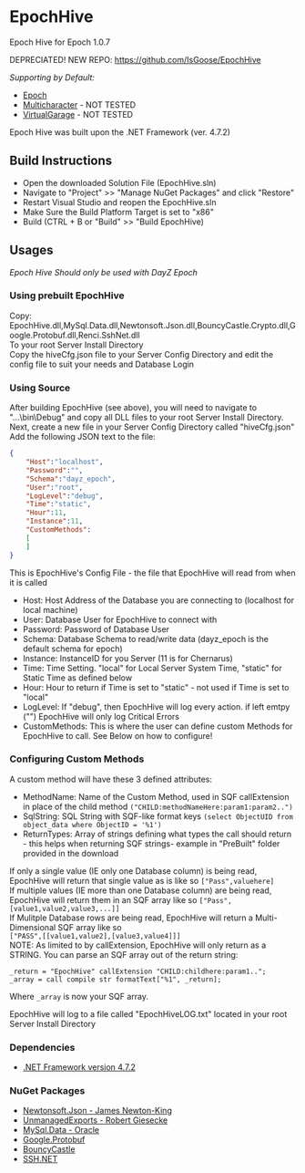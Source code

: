 # EpochHive
Epoch Hive for Epoch 1.0.7

DEPRECIATED! NEW REPO: https://github.com/IsGoose/EpochHive

*Supporting by Default:*
- [Epoch](https://epochmod.com/a2dayzepoch.php)
- [Multicharacter](https://epochmod.com/forum/topic/4944-release-multiple-character-support-now-compatible-with-epoch-1051/) - 	NOT TESTED
- [VirtualGarage](https://github.com/oiad/virtualGarage) - NOT TESTED

Epoch Hive was built upon the .NET Framework (ver. 4.7.2)

## Build Instructions
- Open the downloaded Solution File (EpochHive.sln)
- Navigate to  "Project" >> "Manage NuGet Packages"  and click "Restore"
- Restart Visual Studio and reopen the EpochHive.sln
- Make Sure the Build Platform Target is set to "x86"
- Build (CTRL + B or "Build" >> "Build EpochHive) 

## Usages
*Epoch Hive Should only be used with DayZ Epoch*  

### Using prebuilt EpochHive
Copy: EpochHive.dll,MySql.Data.dll,Newtonsoft.Json.dll,BouncyCastle.Crypto.dll,Google.Protobuf.dll,Renci.SshNet.dll  
To your root Server Install Directory  
Copy the hiveCfg.json file to your Server Config Directory and edit the config file to suit your needs and Database Login


### Using Source
After building EpochHive (see above), you will need to navigate to "...\bin\Debug\" and copy all DLL files to your root Server Install Directory.  
Next, create a new file in your Server Config Directory called "hiveCfg.json"  
Add the following JSON text to the file:
```json
{
	"Host":"localhost",
	"Password":"",
	"Schema":"dayz_epoch",
	"User":"root",
	"LogLevel":"debug",
	"Time":"static",
	"Hour":11,
	"Instance":11,
	"CustomMethods":
	[
	]
}
```  

This is EpochHive's Config File - the file that EpochHive will read from when it is called  
- Host: Host Address of the Database you are connecting to (localhost for local machine)
- User: Database User for EpochHive to connect with
- Password: Password of Database User
- Schema: Database Schema to read/write data (dayz_epoch is the default schema for epoch)
- Instance: InstanceID for you Server (11 is for Chernarus)
- Time: Time Setting. "local" for Local Server System Time, "static" for Static Time as defined below
- Hour: Hour to return if Time is set to "static" - not used if Time is set to "local"
- LogLevel: If "debug", then EpochHive will log every action. if left emtpy ("")  EpochHive will only log Critical Errors
- CustomMethods: This is where the user can define custom Methods for EpochHive to call. See Below on how to configure!

### Configuring Custom Methods
A custom method will have these 3 defined attributes:
- MethodName: Name of the Custom Method, used in SQF callExtension in place of the child method ```("CHILD:methodNameHere:param1:param2..")```
- SqlString: SQL String with SQF-like format keys ```(select ObjectUID from object_data where ObjectID = '%1')```
- ReturnTypes: Array of strings defining what types the call should return - this helps when returning SQF strings- example in "PreBuilt" folder provided in the download  

If only a single value (IE only one Database column) is being read, EpochHive will return that single value as is like so ```["Pass",valuehere]```  
If multiple values (IE more than one Database column) are being read, EpochHive will return them in an SQF array like so ```["Pass",[value1,value2,value3,...]]```  
If Mulitple Database rows are being read, EpochHive will return a Multi-Dimensional SQF array like so  
```["PASS",[[value1,value2],[value3,value4]]]```  
NOTE: As limited to by callExtension, EpochHive will only return as a STRING. You can parse an SQF array out of the return string:  
```
_return = "EpochHive" callExtension "CHILD:childhere:param1..";
_array = call compile str formatText["%1", _return];
```   
Where ```_array``` is now your SQF array.
  
EpochHive will log to a file called "EpochHiveLOG.txt" located in your root Server Install Directory   
  
### Dependencies
- [.NET Framework version 4.7.2](https://dotnet.microsoft.com/download/thank-you/net472)

### NuGet Packages
- [Newtonsoft.Json - James Newton-King](https://www.newtonsoft.com/json)
- [UnmanagedExports - Robert Giesecke](https://sites.google.com/site/robertgiesecke/Home/uploads/unmanagedexports)
- [MySql.Data - Oracle](https://dev.mysql.com/downloads/)
- [Google.Protobuf](https://github.com/protocolbuffers/protobuf)
- [BouncyCastle](http://www.bouncycastle.org/csharp/)
- [SSH.NET](https://github.com/sshnet/SSH.NET/)
